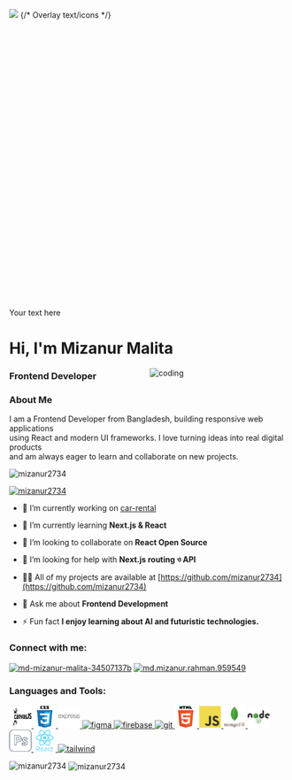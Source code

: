 <div className="w-full h-[150px] overflow-hidden relative">
  <img 
    src="https://i.postimg.cc/zGSMdMXL/Chat-GPT-Image-Aug-16-2025-09-14-34-PM.png" 
    className="w-full h-full object-cover"
  />
  {/* Overlay text/icons */}
  <div className="absolute bottom-2 left-4 flex items-center space-x-2">
    <svg className="w-4 h-4 text-white" fill="currentColor" viewBox="0 0 24 24">
      {/* icon path */}
    </svg>
    <p className="text-xs text-white">Your text here</p>
  </div>
</div>
<h1 align="left">Hi, I'm Mizanur Malita</h1>
<img align="right" alt="coding" width="250" src="https://user-images.githubusercontent.com/74038190/212749171-b84692a8-2b04-4e3b-93ca-ac14705da224.gif"/>
<h3 align="left">Frontend Developer</h3>
<h3 align="left">About Me</h3>
<p align="left">
  I am a Frontend Developer from Bangladesh, building responsive web applications </br>
  using React and modern UI frameworks. I love turning ideas into real digital products </br>
  and am always eager to learn and collaborate on new projects.
</p>

<p align="left"> <img src="https://komarev.com/ghpvc/?username=mizanur2734&label=Profile%20views&color=0e75b6&style=flat" alt="mizanur2734" /> </p>

<p align="left"> <a href="https://github.com/ryo-ma/github-profile-trophy"><img src="https://github-profile-trophy.vercel.app/?username=mizanur2734" alt="mizanur2734" /></a> </p>

- 🔭 I’m currently working on [car-rental](https://car-rental-tcj.netlify.app/#booking)

- 🌱 I’m currently learning **Next.js & React**

- 👯 I’m looking to collaborate on **React Open Source**

- 🤝 I’m looking for help with **Next.js routing ও API**

- 👨‍💻 All of my projects are available at [https://github.com/mizanur2734](https://github.com/mizanur2734)

- 💬 Ask me about **Frontend Development**

- ⚡ Fun fact **I enjoy learning about AI and futuristic technologies.**

<h3 align="left">Connect with me:</h3>
<p align="left">
<a href="https://linkedin.com/in/md-mizanur-malita-34507137b" target="blank"><img align="center" src="https://raw.githubusercontent.com/rahuldkjain/github-profile-readme-generator/master/src/images/icons/Social/linked-in-alt.svg" alt="md-mizanur-malita-34507137b" height="30" width="40" /></a>
<a href="https://fb.com/md.mizanur.rahman.959549" target="blank"><img align="center" src="https://raw.githubusercontent.com/rahuldkjain/github-profile-readme-generator/master/src/images/icons/Social/facebook.svg" alt="md.mizanur.rahman.959549" height="30" width="40" /></a>
</p>

<h3 align="left">Languages and Tools:</h3>
<p align="left"> <a href="https://canvasjs.com" target="_blank" rel="noreferrer"> <img src="https://raw.githubusercontent.com/Hardik0307/Hardik0307/master/assets/canvasjs-charts.svg" alt="canvasjs" width="40" height="40"/> </a> <a href="https://www.w3schools.com/css/" target="_blank" rel="noreferrer"> <img src="https://raw.githubusercontent.com/devicons/devicon/master/icons/css3/css3-original-wordmark.svg" alt="css3" width="40" height="40"/> </a> <a href="https://expressjs.com" target="_blank" rel="noreferrer"> <img src="https://raw.githubusercontent.com/devicons/devicon/master/icons/express/express-original-wordmark.svg" alt="express" width="40" height="40"/> </a> <a href="https://www.figma.com/" target="_blank" rel="noreferrer"> <img src="https://www.vectorlogo.zone/logos/figma/figma-icon.svg" alt="figma" width="40" height="40"/> </a> <a href="https://firebase.google.com/" target="_blank" rel="noreferrer"> <img src="https://www.vectorlogo.zone/logos/firebase/firebase-icon.svg" alt="firebase" width="40" height="40"/> </a> <a href="https://git-scm.com/" target="_blank" rel="noreferrer"> <img src="https://www.vectorlogo.zone/logos/git-scm/git-scm-icon.svg" alt="git" width="40" height="40"/> </a> <a href="https://www.w3.org/html/" target="_blank" rel="noreferrer"> <img src="https://raw.githubusercontent.com/devicons/devicon/master/icons/html5/html5-original-wordmark.svg" alt="html5" width="40" height="40"/> </a> <a href="https://developer.mozilla.org/en-US/docs/Web/JavaScript" target="_blank" rel="noreferrer"> <img src="https://raw.githubusercontent.com/devicons/devicon/master/icons/javascript/javascript-original.svg" alt="javascript" width="40" height="40"/> </a> <a href="https://www.mongodb.com/" target="_blank" rel="noreferrer"> <img src="https://raw.githubusercontent.com/devicons/devicon/master/icons/mongodb/mongodb-original-wordmark.svg" alt="mongodb" width="40" height="40"/> </a> <a href="https://nodejs.org" target="_blank" rel="noreferrer"> <img src="https://raw.githubusercontent.com/devicons/devicon/master/icons/nodejs/nodejs-original-wordmark.svg" alt="nodejs" width="40" height="40"/> </a> <a href="https://www.photoshop.com/en" target="_blank" rel="noreferrer"> <img src="https://raw.githubusercontent.com/devicons/devicon/master/icons/photoshop/photoshop-line.svg" alt="photoshop" width="40" height="40"/> </a> <a href="https://reactjs.org/" target="_blank" rel="noreferrer"> <img src="https://raw.githubusercontent.com/devicons/devicon/master/icons/react/react-original-wordmark.svg" alt="react" width="40" height="40"/> </a> <a href="https://tailwindcss.com/" target="_blank" rel="noreferrer"> <img src="https://www.vectorlogo.zone/logos/tailwindcss/tailwindcss-icon.svg" alt="tailwind" width="40" height="40"/> </a> </p>

<p><img align="left" src="https://github-readme-stats.vercel.app/api/top-langs?username=mizanur2734&show_icons=true&locale=en&layout=compact" alt="mizanur2734" /></p>

<p>&nbsp;<img align="center" src="https://github-readme-stats.vercel.app/api?username=mizanur2734&show_icons=true&locale=en" alt="mizanur2734" /></p>
